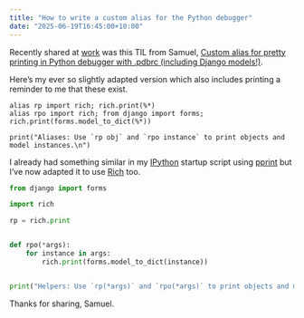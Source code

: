 ```yaml
---
title: "How to write a custom alias for the Python debugger"
date: "2025-06-19T16:45:00+10:00"
---
```


Recently shared at [work](https://kraken.tech/) was this TIL from Samuel, [Custom alias for pretty printing in Python debugger with .pdbrc (including Django models!)](https://www.samuelliedtke.com/blog/til-rich-pretty-print-in-python-debugger-with-pdbrc).

Here’s my ever so slightly adapted version which also includes printing a reminder to me that these exist.

```text
alias rp import rich; rich.print(%*)
alias rpo import rich; from django import forms; rich.print(forms.model_to_dict(%*))

print("Aliases: Use `rp obj` and `rpo instance` to print objects and model instances.\n")
```

I already had something similar in my [IPython](https://github.com/ipython/ipython) startup script using [pprint](https://docs.python.org/3/library/pprint.html) but I’ve now adapted it to use [Rich](https://github.com/Textualize/rich) too.

```python
from django import forms

import rich

rp = rich.print


def rpo(*args):
    for instance in args:
        rich.print(forms.model_to_dict(instance))


print("Helpers: Use `rp(*args)` and `rpo(*args)` to print objects and model instances.\n")
```

Thanks for sharing, Samuel.
